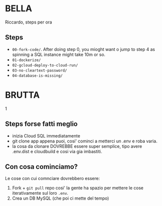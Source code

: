 

# BELLA

Riccardo, steps per ora

## Steps

* `00-fork-code/`. After doing step 0, you mioght want o jump to step 4 as spinning a SQL instance might take 10m or so.
* `01-dockerize/`
* `02-gcloud-deploy-to-cloud-run/`
* `03-no-cleartext-password/`
* `04-database-is-missing/`

# BRUTTA
1
## Steps forse fatti meglio

* inizia Cloud SQL immediatamente
* git clone app appena puoi, cosi' cominci a metterci un .env e roba varia.
* la cosa da clonare DOVREBBE essere super semplice, tipo avere .env.dist e cloudbuild e cosi via gia imbastiti.

## Con cosa cominciamo?

Le cose con cui comnciare dovrebbero essere:

1. Fork + `git pull` repo cosi' la gente ha spazio per mettere le cose iterativamente sul loro `.env`.
2. Crea un DB MySQL (che poi ci mette del tempo)
